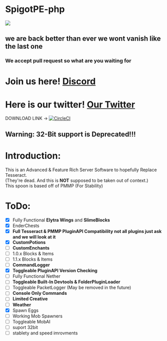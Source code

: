 # SpigotPE-php
<img src="https://github.com/caspervanneck/spigotpe/blob/master/spigotpe.png">

## we are back better than ever we wont vanish like the last one

### We accept pull request so what are you waiting for

# Join us here! [Discord](https://discord.gg/PwVGfng)

# Here is our twitter! [Our Twitter](https://mobile.twitter.com/TeamSpigotpe)
DOWNLOAD LINK -> [![CircleCI](https://circleci.com/gh/SpigotPE-Team/SpigotPE.svg?style=svg)](https://circleci.com/gh/SpigotPE-Team/SpigotPE)

## Warning: 32-Bit support is Deprecated!!!

# Introduction:
This is an Advanced & Feature Rich Server Software to hopefully Replace Tesseract.  
(They're dead. And this is **NOT** supposed to be taken out of context.)  
This spoon is based off of PMMP (For Stability)  

# ToDo:
- [X] Fully Functional **Elytra Wings** and **SlimeBlocks**
- [X] EnderChests
- [X] **Full Tesseract & PMMP PluginAPI Compatibility not all plugins just ask and we will look at it**
- [X] **CustomPotions**
- [ ] **CustomEnchants**
- [ ] 1.0.x Blocks & Items
- [ ] 1.1.x Blocks & Items
- [ ] **CommandLogger**
- [x] **Toggleable PluginAPI Version Checking**
- [ ] Fully Functional Nether
- [ ] **Toggleable Built-In Devtools & FolderPluginLoader**
- [ ] Toggleable PacketLogger (May be removed in the future)
- [ ] **Console Only Commands**
- [ ] **Limited Creative**
- [ ] **Weather**  
- [X] Spawn Eggs
- [ ] Working Mob Spawners
- [ ] Toggleable MobAI
- [ ] suport 32bit
- [ ] stablety and speed imrovments

